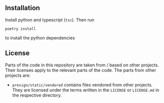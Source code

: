 ## Installation

Install python and typescript (`tsc`). Then run

```shell
poetry install
```

to install the python dependencies

## License

<!--Presign is published under a [TODO] license.-->

Parts of the code in this repository are taken from / based on other projects. Their licenses apply to the relevant parts of the code. The parts from other projects are:

- `presign/static/vendored` contains files vendored from other projects. They are licensed under the terms written in the `LICENSE` or `LICENSE.md` in the respective directory.
